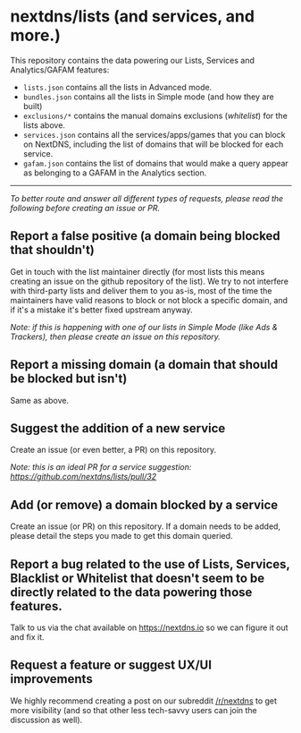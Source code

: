 # nextdns/lists (and services, and more.)

This repository contains the data powering our Lists, Services and Analytics/GAFAM features:
- `lists.json` contains all the lists in Advanced mode.
- `bundles.json` contains all the lists in Simple mode (and how they are built)
- `exclusions/*` contains the manual domains exclusions (*whitelist*) for the lists above.
- `services.json` contains all the services/apps/games that you can block on NextDNS, including the list of domains that will be blocked for each service.
- `gafam.json` contains the list of domains that would make a query appear as belonging to a GAFAM in the Analytics section.

---

*To better route and answer all different types of requests, please read the following before creating an issue or PR.*

## Report a false positive (a domain being blocked that shouldn't)
Get in touch with the list maintainer directly (for most lists this means creating an issue on the github repository of the list). We try to not interfere with third-party lists and deliver them to you as-is, most of the time the maintainers have valid reasons to block or not block a specific domain, and if it's a mistake it's better fixed upstream anyway.

*Note: if this is happening with one of our lists in Simple Mode (like Ads & Trackers), then please create an issue on this repository.*

## Report a missing domain (a domain that should be blocked but isn't)
Same as above.

## Suggest the addition of a new service
Create an issue (or even better, a PR) on this repository.

*Note: this is an ideal PR for a service suggestion: https://github.com/nextdns/lists/pull/32*

## Add (or remove) a domain blocked by a service
Create an issue (or PR) on this repository. If a domain needs to be added, please detail the steps you made to get this domain queried.

## Report a bug related to the use of Lists, Services, Blacklist or Whitelist that doesn't seem to be directly related to the data powering those features.
Talk to us via the chat available on https://nextdns.io so we can figure it out and fix it.

## Request a feature or suggest UX/UI improvements
We highly recommend creating a post on our subreddit [/r/nextdns](https://www.reddit.com/r/nextdns) to get more visibility (and so that other less tech-savvy users can join the discussion as well).
